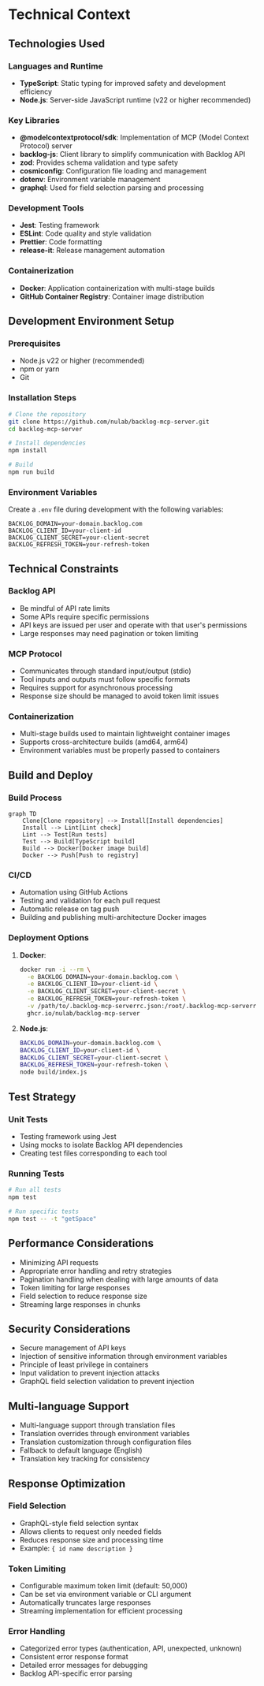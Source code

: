 # Technical Context

## Technologies Used

### Languages and Runtime
- **TypeScript**: Static typing for improved safety and development efficiency
- **Node.js**: Server-side JavaScript runtime (v22 or higher recommended)

### Key Libraries
- **@modelcontextprotocol/sdk**: Implementation of MCP (Model Context Protocol) server
- **backlog-js**: Client library to simplify communication with Backlog API
- **zod**: Provides schema validation and type safety
- **cosmiconfig**: Configuration file loading and management
- **dotenv**: Environment variable management
- **graphql**: Used for field selection parsing and processing

### Development Tools
- **Jest**: Testing framework
- **ESLint**: Code quality and style validation
- **Prettier**: Code formatting
- **release-it**: Release management automation

### Containerization
- **Docker**: Application containerization with multi-stage builds
- **GitHub Container Registry**: Container image distribution

## Development Environment Setup

### Prerequisites
- Node.js v22 or higher (recommended)
- npm or yarn
- Git

### Installation Steps
```bash
# Clone the repository
git clone https://github.com/nulab/backlog-mcp-server.git
cd backlog-mcp-server

# Install dependencies
npm install

# Build
npm run build
```

### Environment Variables
Create a `.env` file during development with the following variables:
```
BACKLOG_DOMAIN=your-domain.backlog.com
BACKLOG_CLIENT_ID=your-client-id
BACKLOG_CLIENT_SECRET=your-client-secret
BACKLOG_REFRESH_TOKEN=your-refresh-token
```

## Technical Constraints

### Backlog API
- Be mindful of API rate limits
- Some APIs require specific permissions
- API keys are issued per user and operate with that user's permissions
- Large responses may need pagination or token limiting

### MCP Protocol
- Communicates through standard input/output (stdio)
- Tool inputs and outputs must follow specific formats
- Requires support for asynchronous processing
- Response size should be managed to avoid token limit issues

### Containerization
- Multi-stage builds used to maintain lightweight container images
- Supports cross-architecture builds (amd64, arm64)
- Environment variables must be properly passed to containers

## Build and Deploy

### Build Process
```mermaid
graph TD
    Clone[Clone repository] --> Install[Install dependencies]
    Install --> Lint[Lint check]
    Lint --> Test[Run tests]
    Test --> Build[TypeScript build]
    Build --> Docker[Docker image build]
    Docker --> Push[Push to registry]
```

### CI/CD
- Automation using GitHub Actions
- Testing and validation for each pull request
- Automatic release on tag push
- Building and publishing multi-architecture Docker images

### Deployment Options
1. **Docker**:
   ```bash
   docker run -i --rm \
     -e BACKLOG_DOMAIN=your-domain.backlog.com \
     -e BACKLOG_CLIENT_ID=your-client-id \
     -e BACKLOG_CLIENT_SECRET=your-client-secret \
     -e BACKLOG_REFRESH_TOKEN=your-refresh-token \
     -v /path/to/.backlog-mcp-serverrc.json:/root/.backlog-mcp-serverrc.json:ro \
     ghcr.io/nulab/backlog-mcp-server
   ```

2. **Node.js**:
   ```bash
   BACKLOG_DOMAIN=your-domain.backlog.com \
   BACKLOG_CLIENT_ID=your-client-id \
   BACKLOG_CLIENT_SECRET=your-client-secret \
   BACKLOG_REFRESH_TOKEN=your-refresh-token \
   node build/index.js
   ```

## Test Strategy

### Unit Tests
- Testing framework using Jest
- Using mocks to isolate Backlog API dependencies
- Creating test files corresponding to each tool

### Running Tests
```bash
# Run all tests
npm test

# Run specific tests
npm test -- -t "getSpace"
```

## Performance Considerations

- Minimizing API requests
- Appropriate error handling and retry strategies
- Pagination handling when dealing with large amounts of data
- Token limiting for large responses
- Field selection to reduce response size
- Streaming large responses in chunks

## Security Considerations

- Secure management of API keys
- Injection of sensitive information through environment variables
- Principle of least privilege in containers
- Input validation to prevent injection attacks
- GraphQL field selection validation to prevent injection

## Multi-language Support

- Multi-language support through translation files
- Translation overrides through environment variables
- Translation customization through configuration files
- Fallback to default language (English)
- Translation key tracking for consistency

## Response Optimization

### Field Selection
- GraphQL-style field selection syntax
- Allows clients to request only needed fields
- Reduces response size and processing time
- Example: `{ id name description }`

### Token Limiting
- Configurable maximum token limit (default: 50,000)
- Can be set via environment variable or CLI argument
- Automatically truncates large responses
- Streaming implementation for efficient processing

### Error Handling
- Categorized error types (authentication, API, unexpected, unknown)
- Consistent error response format
- Detailed error messages for debugging
- Backlog API-specific error parsing
